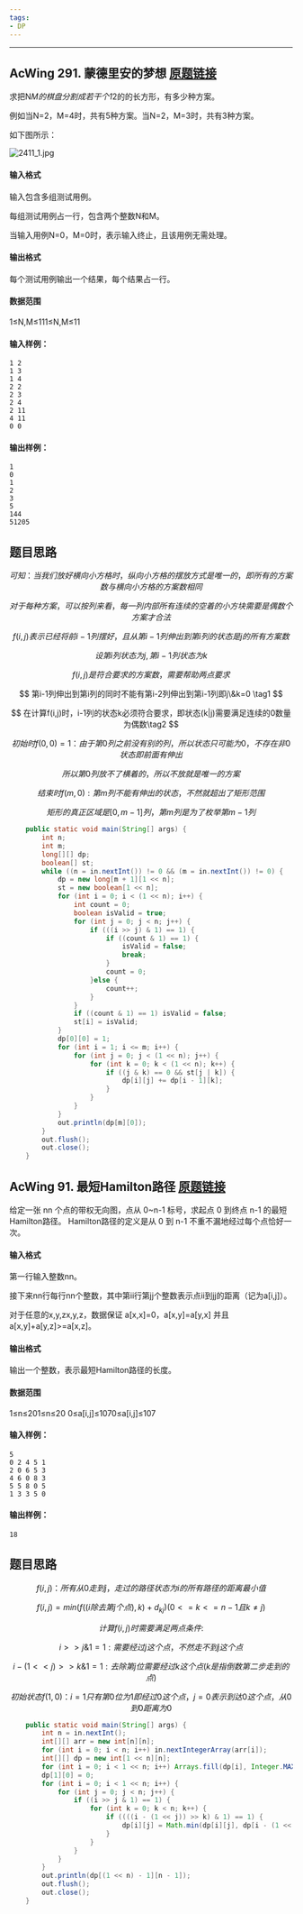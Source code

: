 ```yaml
---
tags:
- DP
---
```

---

## AcWing 291. 蒙德里安的梦想   [原题链接](https://www.acwing.com/problem/content/293/)

求把N*M的棋盘分割成若干个1*2的的长方形，有多少种方案。

例如当N=2，M=4时，共有5种方案。当N=2，M=3时，共有3种方案。

如下图所示：

![2411_1.jpg](19_4dd1644c20-2411_1.jpg)

#### 输入格式

输入包含多组测试用例。

每组测试用例占一行，包含两个整数N和M。

当输入用例N=0，M=0时，表示输入终止，且该用例无需处理。

#### 输出格式

每个测试用例输出一个结果，每个结果占一行。  

#### 数据范围

1≤N,M≤111≤N,M≤11

#### 输入样例：

```
1 2
1 3
1 4
2 2
2 3
2 4
2 11
4 11
0 0
```

#### 输出样例：

```
1
0
1
2
3
5
144
51205
```

## 题目思路

$$
可知：当我们放好横向小方格时，纵向小方格的摆放方式是唯一的，即所有的方案数与横向小方格的方案数相同
$$

$$
对于每种方案，可以按列来看，每一列内部所有连续的空着的小方块需要是偶数个方案才合法
$$

$$
f(i,j)表示已经将前i-1列摆好，且从第i-1列伸出到第i列的状态是j的所有方案数
$$

$$
设第i列状态为j,第i-1列状态为k
$$

$$
f(i,j)是符合要求的方案数，需要帮助两点要求
$$

$$
第i-1列伸出到第i列的同时不能有第i-2列伸出到第i-1列即j\&k=0 \tag1
$$

$$
在计算f(i,j)时，i-1列的状态k必须符合要求，即状态(k|j)需要满足连续的0数量为偶数\tag2
$$

$$
初始时f(0,0)=1：由于第0列之前没有别的列，所以状态只可能为0，不存在非0状态即前面有伸出
$$

$$
所以第0列放不了横着的，所以不放就是唯一的方案
$$

$$
结束时f(m,0):第m列不能有伸出的状态，不然就超出了矩形范围
$$

$$
矩形的真正区域是[0,m-1]列，第m列是为了枚举第m-1列
$$

```java
    public static void main(String[] args) {
        int n;
        int m;
        long[][] dp;
        boolean[] st;
        while ((n = in.nextInt()) != 0 && (m = in.nextInt()) != 0) {
            dp = new long[m + 1][1 << n];
            st = new boolean[1 << n];
            for (int i = 0; i < (1 << n); i++) {
                int count = 0;
                boolean isValid = true;
                for (int j = 0; j < n; j++) {
                    if (((i >> j) & 1) == 1) {
                        if ((count & 1) == 1) {
                            isValid = false;
                            break;
                        }
                        count = 0;
                    }else {
                        count++;
                    }
                }
                if ((count & 1) == 1) isValid = false;
                st[i] = isValid;
            }
            dp[0][0] = 1;
            for (int i = 1; i <= m; i++) {
                for (int j = 0; j < (1 << n); j++) {
                    for (int k = 0; k < (1 << n); k++) {
                        if ((j & k) == 0 && st[j | k]) {
                            dp[i][j] += dp[i - 1][k];
                        }
                    }
                }
            }
            out.println(dp[m][0]);
        }
        out.flush();
        out.close();
    }
```

## AcWing 91. 最短Hamilton路径   [原题链接](https://www.acwing.com/problem/content/93/)

给定一张 nn 个点的带权无向图，点从 0~n-1 标号，求起点 0 到终点 n-1 的最短Hamilton路径。 Hamilton路径的定义是从 0 到 n-1 不重不漏地经过每个点恰好一次。

#### 输入格式

第一行输入整数nn。

接下来nn行每行nn个整数，其中第ii行第jj个整数表示点ii到jj的距离（记为a[i,j]）。

对于任意的x,y,zx,y,z，数据保证 a[x,x]=0，a[x,y]=a[y,x] 并且 a[x,y]+a[y,z]>=a[x,z]。

#### 输出格式

输出一个整数，表示最短Hamilton路径的长度。

#### 数据范围

1≤n≤201≤n≤20
0≤a[i,j]≤1070≤a[i,j]≤107

#### 输入样例：

```
5
0 2 4 5 1
2 0 6 5 3
4 6 0 8 3
5 5 8 0 5
1 3 3 5 0
```

#### 输出样例：

```
18
```

## 题目思路

$$
f(i,j)：所有从0走到j，走过的路径状态为i的所有路径的距离最小值
$$

$$
f(i,j)=min(f((i除去第j个点),k)+d_{kj})(0<=k<=n-1且k\neq j)
$$

$$
计算f(i,j)时需要满足两点条件:
$$

$$
i>>j\&1=1:需要经过j这个点，不然走不到j这个点
$$

$$
i-(1<<j)>>k\&1=1:去除第j位需要经过k这个点(k是指倒数第二步走到的点)
$$

$$
初始状态f(1,0)：i=1只有第0位为1即经过0这个点，j=0表示到达0这个点，从0到0距离为0
$$

```java
    public static void main(String[] args) {
        int n = in.nextInt();
        int[][] arr = new int[n][n];
        for (int i = 0; i < n; i++) in.nextIntegerArray(arr[i]);
        int[][] dp = new int[1 << n][n];
        for (int i = 0; i < 1 << n; i++) Arrays.fill(dp[i], Integer.MAX_VALUE / 2);
        dp[1][0] = 0;
        for (int i = 0; i < 1 << n; i++) {
            for (int j = 0; j < n; j++) {
                if ((i >> j & 1) == 1) {
                    for (int k = 0; k < n; k++) {
                        if ((((i - (1 << j)) >> k) & 1) == 1) {
                            dp[i][j] = Math.min(dp[i][j], dp[i - (1 << j)][k] + arr[k][j]);
                        }
                    }
                }
            }
        }
        out.println(dp[(1 << n) - 1][n - 1]);
        out.flush();
        out.close();
    }
```

